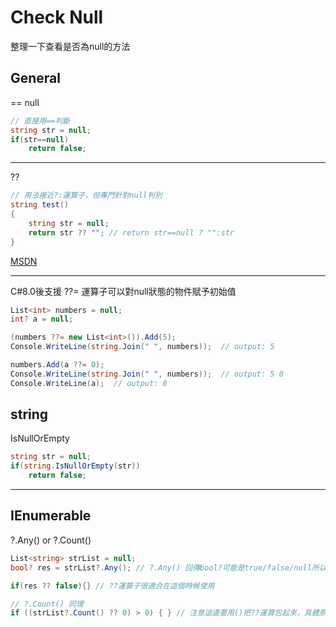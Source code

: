 # Check Null 

整理一下查看是否為null的方法

## General

== null

```C#
// 直接用==判斷
string str = null;
if(str==null)
    return false;
```

---

??

```C#
// 用法接近?:運算子，但專門針對null判別
string test()
{
    string str = null;
    return str ?? ""; // return str==null ? "":str
}
```

[MSDN](https://docs.microsoft.com/en-us/dotnet/csharp/language-reference/operators/null-coalescing-operator)

---

C#8.0後支援 ??= 運算子可以對null狀態的物件賦予初始值

```C#
List<int> numbers = null;
int? a = null;

(numbers ??= new List<int>()).Add(5);
Console.WriteLine(string.Join(" ", numbers));  // output: 5

numbers.Add(a ??= 0);
Console.WriteLine(string.Join(" ", numbers));  // output: 5 0
Console.WriteLine(a);  // output: 0
```



## string

IsNullOrEmpty

```C#
string str = null;
if(string.IsNullOrEmpty(str))
    return false;
```

---



## IEnumerable

?.Any() or ?.Count()

```C#
List<string> strList = null;
bool? res = strList?.Any(); // ?.Any() 回傳bool?可能是true/false/null所以不能當一般的bool使用

if(res ?? false){} // ??運算子很適合在這個時候使用

// ?.Count() 同理
if ((strList?.Count() ?? 0) > 0) { } // 注意這邊要用()把??運算包起來，具體原因我也不清楚，或許是比較運算子的優先度比較高?
```



